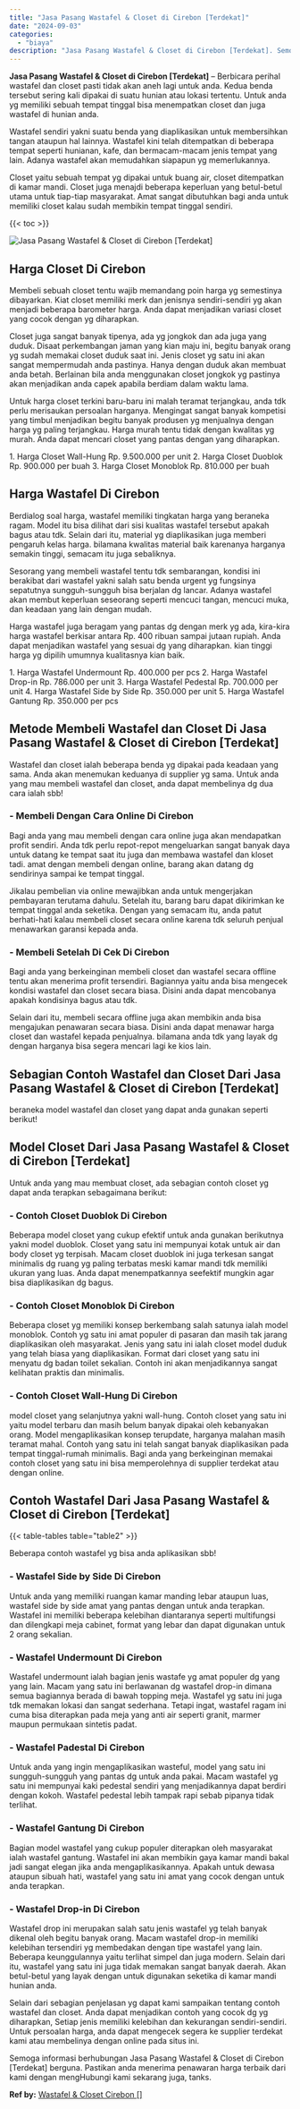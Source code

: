 ```yaml
---
title: "Jasa Pasang Wastafel & Closet di Cirebon [Terdekat]"
date: "2024-09-03"
categories: 
  - "biaya"
description: "Jasa Pasang Wastafel & Closet di Cirebon [Terdekat]. Semoga informasi berhubungan Jasa Pasang Wastafel & Closet di Cirebon [Terdekat] berguna. Pastikan and..."
---
```


**Jasa Pasang Wastafel & Closet di Cirebon \[Terdekat\]** – Berbicara perihal wastafel dan closet pasti tidak akan aneh lagi untuk anda. Kedua benda tersebut sering kali dipakai di suatu hunian atau lokasi tertentu. Untuk anda yg memiliki sebuah tempat tinggal bisa menempatkan closet dan juga wastafel di hunian anda.

Wastafel sendiri yakni suatu benda yang diaplikasikan untuk membersihkan tangan ataupun hal lainnya. Wastafel kini telah ditempatkan di beberapa tempat seperti hunianan, kafe, dan bermacam-macam jenis tempat yang lain. Adanya wastafel akan memudahkan siapapun yg memerlukannya.

Closet yaitu sebuah tempat yg dipakai untuk buang air, closet ditempatkan di kamar mandi. Closet juga menajdi beberapa keperluan yang betul-betul utama untuk tiap-tiap masyarakat. Amat sangat dibutuhkan bagi anda untuk memiliki closet kalau sudah membikin tempat tinggal sendiri.

{{< toc >}}

![Jasa Pasang Wastafel & Closet di Cirebon [Terdekat]](/images/wastafel-closet-murah46.png)

## Harga Closet Di Cirebon

Membeli sebuah closet tentu wajib memandang poin harga yg semestinya dibayarkan. Kiat closet memiliki merk dan jenisnya sendiri-sendiri yg akan menjadi beberapa barometer harga. Anda dapat menjadikan variasi closet yang cocok dengan yg diharapkan.

Closet juga sangat banyak tipenya, ada yg jongkok dan ada juga yang duduk. Disaat perkembangan jaman yang kian maju ini, begitu banyak orang yg sudah memakai closet duduk saat ini. Jenis closet yg satu ini akan sangat mempermudah anda pastinya. Hanya dengan duduk akan membuat anda betah. Berlainan bila anda menggunakan closet jongkok yg pastinya akan menjadikan anda capek apabila berdiam dalam waktu lama.

Untuk harga closet terkini baru-baru ini malah teramat terjangkau, anda tdk perlu merisaukan persoalan harganya. Mengingat sangat banyak kompetisi yang timbul menjadikan begitu banyak produsen yg menjualnya dengan harga yg paling terjangkau. Harga murah tentu tidak dengan kwalitas yg murah. Anda dapat mencari closet yang pantas dengan yang diharapkan.

1\. Harga Closet Wall-Hung Rp. 9.500.000 per unit 2. Harga Closet Duoblok Rp. 900.000 per buah 3. Harga Closet Monoblok Rp. 810.000 per buah

## Harga Wastafel Di Cirebon

Berdialog soal harga, wastafel memiliki tingkatan harga yang beraneka ragam. Model itu bisa dilihat dari sisi kualitas wastafel tersebut apakah bagus atau tdk. Selain dari itu, material yg diaplikasikan juga memberi pengaruh kelas harga. bilamana kwalitas material baik karenanya harganya semakin tinggi, semacam itu juga sebaliknya.

Sesorang yang membeli wastafel tentu tdk sembarangan, kondisi ini berakibat dari wastafel yakni salah satu benda urgent yg fungsinya sepatutnya sungguh-sungguh bisa berjalan dg lancar. Adanya wastafel akan membut keperluan seseorang seperti mencuci tangan, mencuci muka, dan keadaan yang lain dengan mudah.

Harga wastafel juga beragam yang pantas dg dengan merk yg ada, kira-kira harga wastafel berkisar antara Rp. 400 ribuan sampai jutaan rupiah. Anda dapat menjadikan wastafel yang sesuai dg yang diharapkan. kian tinggi harga yg dipilih umumnya kualitasnya kian baik.

1\. Harga Wastafel Undermount Rp. 400.000 per pcs 2. Harga Wastafel Drop-in Rp. 786.000 per unit 3. Harga Wastafel Pedestal Rp. 700.000 per unit 4. Harga Wastafel Side by Side Rp. 350.000 per unit 5. Harga Wastafel Gantung Rp. 350.000 per pcs

## Metode Membeli Wastafel dan Closet Di Jasa Pasang Wastafel & Closet di Cirebon \[Terdekat\]

Wastafel dan closet ialah beberapa benda yg dipakai pada keadaan yang sama. Anda akan menemukan keduanya di supplier yg sama. Untuk anda yang mau membeli wastafel dan closet, anda dapat membelinya dg dua cara ialah sbb!

### \- Membeli Dengan Cara Online Di Cirebon

Bagi anda yang mau membeli dengan cara online juga akan mendapatkan profit sendiri. Anda tdk perlu repot-repot mengeluarkan sangat banyak daya untuk datang ke tempat saat itu juga dan membawa wastafel dan kloset tadi. amat dengan membeli dengan online, barang akan datang dg sendirinya sampai ke tempat tinggal.

Jikalau pembelian via online mewajibkan anda untuk mengerjakan pembayaran terutama dahulu. Setelah itu, barang baru dapat dikirimkan ke tempat tinggal anda seketika. Dengan yang semacam itu, anda patut berhati-hati kalau membeli closet secara online karena tdk seluruh penjual menawarkan garansi kepada anda.

### \- Membeli Setelah Di Cek Di Cirebon

Bagi anda yang berkeinginan membeli closet dan wastafel secara offline tentu akan menerima profit tersendiri. Bagiannya yaitu anda bisa mengecek kondisi wastafel dan closet secara biasa. Disini anda dapat mencobanya apakah kondisinya bagus atau tdk.

Selain dari itu, membeli secara offline juga akan membikin anda bisa mengajukan penawaran secara biasa. Disini anda dapat menawar harga closet dan wastafel kepada penjualnya. bilamana anda tdk yang layak dg dengan harganya bisa segera mencari lagi ke kios lain.

## Sebagian Contoh Wastafel dan Closet Dari Jasa Pasang Wastafel & Closet di Cirebon \[Terdekat\]

beraneka model wastafel dan closet yang dapat anda gunakan seperti berikut!

## Model Closet Dari Jasa Pasang Wastafel & Closet di Cirebon \[Terdekat\]

Untuk anda yang mau membuat closet, ada sebagian contoh closet yg dapat anda terapkan sebagaimana berikut:

### \- Contoh Closet Duoblok Di Cirebon

Beberapa model closet yang cukup efektif untuk anda gunakan berikutnya yakni model duoblok. Closet yang satu ini mempunyai kotak untuk air dan body closet yg terpisah. Macam closet duoblok ini juga terkesan sangat minimalis dg ruang yg paling terbatas meski kamar mandi tdk memiliki ukuran yang luas. Anda dapat menempatkannya seefektif mungkin agar bisa diaplikasikan dg bagus.

### \- Contoh Closet Monoblok Di Cirebon

Beberapa closet yg memiliki konsep berkembang salah satunya ialah model monoblok. Contoh yg satu ini amat populer di pasaran dan masih tak jarang diaplikasikan oleh masyarakat. Jenis yang satu ini ialah closet model duduk yang telah biasa yang diaplikasikan. Format dari closet yang satu ini menyatu dg badan toilet sekalian. Contoh ini akan menjadikannya sangat kelihatan praktis dan minimalis.

### \- Contoh Closet Wall-Hung Di Cirebon

model closet yang selanjutnya yakni wall-hung. Contoh closet yang satu ini yaitu model terbaru dan masih belum banyak dipakai oleh kebanyakan orang. Model mengaplikasikan konsep terupdate, harganya malahan masih teramat mahal. Contoh yang satu ini telah sangat banyak diaplikasikan pada tempat tinggal-rumah minimalis. Bagi anda yang berkeinginan memakai contoh closet yang satu ini bisa memperolehnya di supplier terdekat atau dengan online.

## Contoh Wastafel Dari Jasa Pasang Wastafel & Closet di Cirebon \[Terdekat\]

{{< table-tables table="table2" >}}

Beberapa contoh wastafel yg bisa anda aplikasikan sbb!

### \- Wastafel Side by Side Di Cirebon

Untuk anda yang memiliki ruangan kamar manding lebar ataupun luas, wastafel side by side amat yang pantas dengan untuk anda terapkan. Wastafel ini memiliki beberapa kelebihan diantaranya seperti multifungsi dan dilengkapi meja cabinet, format yang lebar dan dapat digunakan untuk 2 orang sekalian.

### \- Wastafel Undermount Di Cirebon

Wastafel undermount ialah bagian jenis wastafe yg amat populer dg yang yang lain. Macam yang satu ini berlawanan dg wastafel drop-in dimana semua bagiannya berada di bawah topping meja. Wastafel yg satu ini juga tdk memakan lokasi dan sangat sederhana. Tetapi ingat, wastafel ragam ini cuma bisa diterapkan pada meja yang anti air seperti granit, marmer maupun permukaan sintetis padat.

### \- Wastafel Padestal Di Cirebon

Untuk anda yang ingin mengaplikasikan wasteful, model yang satu ini sungguh-sungguh yang pantas dg untuk anda pakai. Macam wastafel yg satu ini mempunyai kaki pedestal sendiri yang menjadikannya dapat berdiri dengan kokoh. Wastafel pedestal lebih tampak rapi sebab pipanya tidak terlihat.

### \- Wastafel Gantung Di Cirebon

Bagian model wastafel yang cukup populer diterapkan oleh masyarakat ialah wastafel gantung. Wastafel ini akan membikin gaya kamar mandi bakal jadi sangat elegan jika anda mengaplikasikannya. Apakah untuk dewasa ataupun sibuah hati, wastafel yang satu ini amat yang cocok dengan untuk anda terapkan.

### \- Wastafel Drop-in Di Cirebon

Wastafel drop ini merupakan salah satu jenis wastafel yg telah banyak dikenal oleh begitu banyak orang. Macam wastafel drop-in memiliki kelebihan tersendiri yg membedakan dengan tipe wastafel yang lain. Beberapa keunggulannya yaitu terlihat simpel dan juga modern. Selain dari itu, wastafel yang satu ini juga tidak memakan sangat banyak daerah. Akan betul-betul yang layak dengan untuk digunakan seketika di kamar mandi hunian anda.

Selain dari sebagian penjelasan yg dapat kami sampaikan tentang contoh wastafel dan closet. Anda dapat menjadikan contoh yang cocok dg yg diharapkan, Setiap jenis memiliki kelebihan dan kekurangan sendiri-sendiri. Untuk persoalan harga, anda dapat mengecek segera ke supplier terdekat kami atau membelinya dengan online pada situs ini.

Semoga informasi berhubungan Jasa Pasang Wastafel & Closet di Cirebon \[Terdekat\] berguna. Pastikan anda menerima penawaran harga terbaik dari kami dengan mengHubungi kami sekarang juga, tanks.

**Ref by:** [Wastafel & Closet Cirebon []](https://id.wikipedia.org/wiki/Wastafel)
